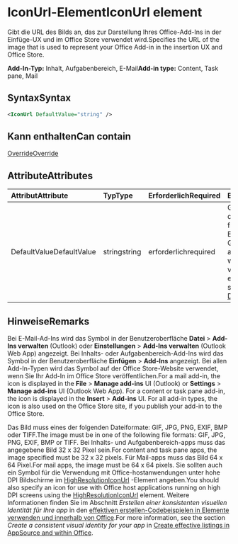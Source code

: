 # <a name="iconurl-element"></a><span data-ttu-id="de4b1-101">IconUrl-Element</span><span class="sxs-lookup"><span data-stu-id="de4b1-101">IconUrl element</span></span>

<span data-ttu-id="de4b1-102">Gibt die URL des Bilds an, das zur Darstellung Ihres Office-Add-Ins in der Einfüge-UX und im Office Store verwendet wird.</span><span class="sxs-lookup"><span data-stu-id="de4b1-102">Specifies the URL of the image that is used to represent your Office Add-in in the insertion UX and Office Store.</span></span>

<span data-ttu-id="de4b1-103">**Add-In-Typ:** Inhalt, Aufgabenbereich, E-Mail</span><span class="sxs-lookup"><span data-stu-id="de4b1-103">**Add-in type:** Content, Task pane, Mail</span></span>

## <a name="syntax"></a><span data-ttu-id="de4b1-104">Syntax</span><span class="sxs-lookup"><span data-stu-id="de4b1-104">Syntax</span></span>

```XML
<IconUrl DefaultValue="string" />
```

## <a name="can-contain"></a><span data-ttu-id="de4b1-105">Kann enthalten</span><span class="sxs-lookup"><span data-stu-id="de4b1-105">Can contain</span></span>

[<span data-ttu-id="de4b1-106">Override</span><span class="sxs-lookup"><span data-stu-id="de4b1-106">Override</span></span>](override.md)

## <a name="attributes"></a><span data-ttu-id="de4b1-107">Attribute</span><span class="sxs-lookup"><span data-stu-id="de4b1-107">Attributes</span></span>

|<span data-ttu-id="de4b1-108">**Attribut**</span><span class="sxs-lookup"><span data-stu-id="de4b1-108">**Attribute**</span></span>|<span data-ttu-id="de4b1-109">**Typ**</span><span class="sxs-lookup"><span data-stu-id="de4b1-109">**Type**</span></span>|<span data-ttu-id="de4b1-110">**Erforderlich**</span><span class="sxs-lookup"><span data-stu-id="de4b1-110">**Required**</span></span>|<span data-ttu-id="de4b1-111">**Beschreibung**</span><span class="sxs-lookup"><span data-stu-id="de4b1-111">**Description**</span></span>|
|:-----|:-----|:-----|:-----|
|<span data-ttu-id="de4b1-112">DefaultValue</span><span class="sxs-lookup"><span data-stu-id="de4b1-112">DefaultValue</span></span>|<span data-ttu-id="de4b1-113">string</span><span class="sxs-lookup"><span data-stu-id="de4b1-113">string</span></span>|<span data-ttu-id="de4b1-114">erforderlich</span><span class="sxs-lookup"><span data-stu-id="de4b1-114">required</span></span>|<span data-ttu-id="de4b1-115">Gibt den Standardwert für diese Einstellung an, der für das im [DefaultLocale](defaultlocale.md)-Element angegebene Gebietsschema ausgedrückt wird.</span><span class="sxs-lookup"><span data-stu-id="de4b1-115">Specifies the default value for this setting, expressed for the locale specified in the [DefaultLocale](defaultlocale.md) element.</span></span>|

## <a name="remarks"></a><span data-ttu-id="de4b1-116">Hinweise</span><span class="sxs-lookup"><span data-stu-id="de4b1-116">Remarks</span></span>

<span data-ttu-id="de4b1-p101">Bei E-Mail-Ad-Ins wird das Symbol in der Benutzeroberfläche **Datei**  >  **Add-Ins verwalten** (Outlook) oder **Einstellungen**  >  **Add-Ins verwalten** (Outlook Web App) angezeigt. Bei Inhalts- oder Aufgabenbereich-Add-Ins wird das Symbol in der Benutzeroberfläche **Einfügen**  >  **Add-Ins** angezeigt. Bei allen Add-In-Typen wird das Symbol auf der Office Store-Website verwendet, wenn Sie Ihr Add-In im Office Store veröffentlichen.</span><span class="sxs-lookup"><span data-stu-id="de4b1-p101">For a mail add-in, the icon is displayed in the  **File** > **Manage add-ins** UI (Outlook) or **Settings** > **Manage add-ins** UI (Outlook Web App). For a content or task pane add-in, the icon is displayed in the **Insert** > **Add-ins** UI. For all add-in types, the icon is also used on the Office Store site, if you publish your add-in to the Office Store.</span></span>

<span data-ttu-id="de4b1-120">Das Bild muss eines der folgenden Dateiformate: GIF, JPG, PNG, EXIF, BMP oder TIFF.</span><span class="sxs-lookup"><span data-stu-id="de4b1-120">The image must be in one of the following file formats: GIF, JPG, PNG, EXIF, BMP or TIFF.</span></span> <span data-ttu-id="de4b1-121">Bei Inhalts- und Aufgabenbereich-apps muss das angegebene Bild 32 x 32 Pixel sein.</span><span class="sxs-lookup"><span data-stu-id="de4b1-121">For content and task pane apps, the image specified must be 32 x 32 pixels.</span></span> <span data-ttu-id="de4b1-122">Für Mail-apps muss das Bild 64 x 64 Pixel.</span><span class="sxs-lookup"><span data-stu-id="de4b1-122">For mail apps, the image must be 64 x 64 pixels.</span></span> <span data-ttu-id="de4b1-123">Sie sollten auch ein Symbol für die Verwendung mit Office-hostanwendungen unter hohe DPI Bildschirme im [HighResolutionIconUrl](highresolutioniconurl.md) -Element angeben.</span><span class="sxs-lookup"><span data-stu-id="de4b1-123">You should also specify an icon for use with Office host applications running on high DPI screens using the [HighResolutionIconUrl](highresolutioniconurl.md) element.</span></span> <span data-ttu-id="de4b1-124">Weitere Informationen finden Sie im Abschnitt _Erstellen einer konsistenten visuellen Identität für Ihre app_ in den [effektiven erstellen-Codebeispielen in Elemente verwenden und innerhalb von Office](https://docs.microsoft.com/office/dev/store/create-effective-office-store-listings#create-a-consistent-visual-identity).</span><span class="sxs-lookup"><span data-stu-id="de4b1-124">For more information, see the section _Create a consistent visual identity for your app_ in [Create effective listings in AppSource and within Office](https://docs.microsoft.com/office/dev/store/create-effective-office-store-listings#create-a-consistent-visual-identity).</span></span>
